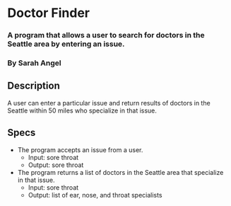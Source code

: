 # Doctor Finder

### A program that allows a user to search for doctors in the Seattle area by entering an issue.

### By Sarah Angel

## Description

A user can enter a particular issue and return results of doctors in the Seattle within 50 miles who specialize in that issue.

## Specs

* The program accepts an issue from a user.
    * Input: sore throat
    * Output: sore throat
* The program returns a list of doctors in the Seattle area that specialize in that issue.
    * Input: sore throat
    * Output: list of ear, nose, and throat specialists